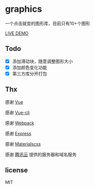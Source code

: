 # graphics

一个点击就变的图形库，目前只有10+个图形

[LIVE DEMO](http://www.yzz1995.cn/graphics/index.html)

## Todo

- [x] 添加滑动块，随意调整图形大小
- [x] 添加颜色变化功能
- [x] 第三方库分开打包

## Thx

感谢 [Vue](http://vuejs.org.cn/)

感谢 [Vue-cli](https://github.com/vuejs/vue-cli)

感谢 [Webpack](https://webpack.github.io/)

感谢 [Express](http://www.expressjs.com/)

感谢 [Materialscss](http://www.materialscss.com/)

感谢 [腾讯云](https://www.qcloud.com/) 提供的服务器和域名服务

## license

MIT

